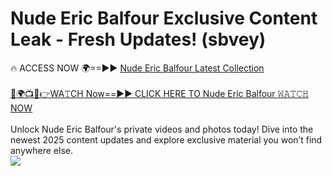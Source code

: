 # Nude Eric Balfour Exclusive Content Leak - Fresh Updates! (sbvey)

🔥 ACCESS NOW 🌍==►► <a href="https://tinyurl.com/2mz8nhtm" rel="nofollow">Nude Eric Balfour Latest Collection</a>
<br><br>
[🔴🌍📺📱👉WA𝚃CH Now==►► CLICK HERE TO Nude Eric Balfour 𝚆𝙰𝚃𝙲𝙷 NOW](https://tinyurl.com/2mz8nhtm)
<br><br>
Unlock Nude Eric Balfour's private videos and photos today! Dive into the newest 2025 content updates and explore exclusive material you won’t find anywhere else.
<br>
<a href="https://tinyurl.com/2mz8nhtm" rel="nofollow" data-target="animated-image.originalLink"><img src="https://camo.githubusercontent.com/8a4f000d20f83aca3bf7ec5f350d767afa0574a8a352519fd8cfa583a6f93a33/68747470733a2f2f692e696d6775722e636f6d2f644a486b345a712e676966" data-canonical-src="https://i.imgur.com/dJHk4Zq.gif" style="max-width: 100%; display: inline-block;" data-target="animated-image.originalImage"></a>
<br>
